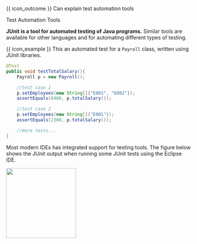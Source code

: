 <span id="prereqs"></span>

<span id="outcomes">{{ icon_outcome }} Can explain test automation tools</span>

<span id="title">Test Automation Tools</span>

<div id="body">

**JUnit is a tool for automated testing of Java programs.** Similar tools are available for other languages and for automating different types of testing.

<box>

{{ icon_example }} This an automated test for a `Payroll` class, written using JUnit libraries.

```java
@Test
public void testTotalSalary(){
    Payroll p = new Payroll();

    //test case 1
    p.setEmployees(new String[]{"E001", "E002"});
    assertEquals(6400, p.totalSalary());

    //test case 2
    p.setEmployees(new String[]{"E001"});
    assertEquals(2300, p.totalSalary());

    //more tests...
}
```
</box>

Most modern IDEs has integrated support for testing tools. The figure below shows the JUnit output when running some JUnit tests using the Eclipse IDE.

<img src="{{baseUrl}}/testing/testAutomation/tools/images/junit.png" height="190" />
<p/>

</div>

<div id="extras">
</div>